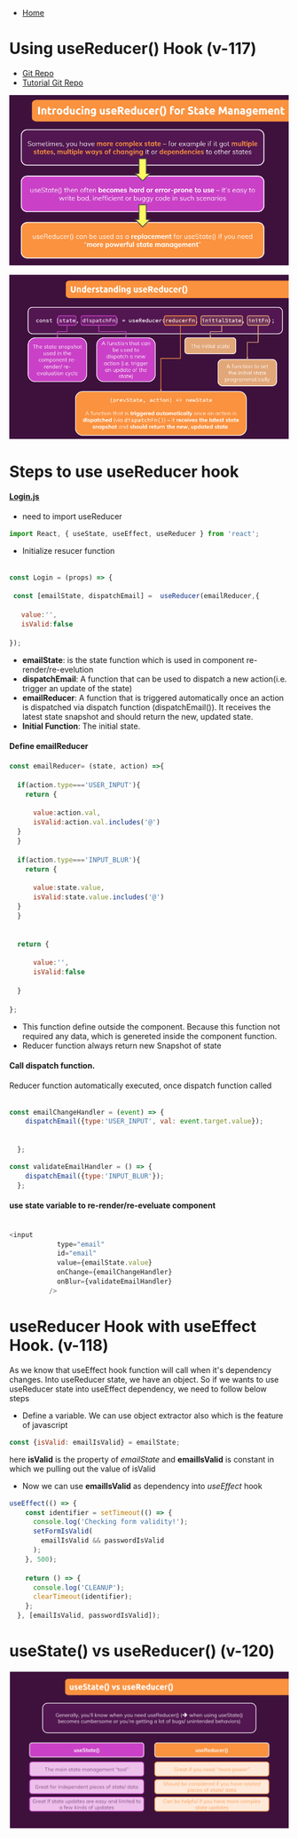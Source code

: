- [Home](https://github.com/pervez8ktt/React)
# Using useReducer() Hook (v-117)
- [Git Repo](https://github.com/pervez8ktt/06-usereducer-starting-project)
- [Tutorial Git Repo](https://github.com/pervez8ktt/react-complete-guide-code-1/tree/10-side-effects-reducers-context-api)

![intro](../../images/introducing_usereducer.png)

![intro](../../images/understanding_usereducer.png)


# Steps to use useReducer hook 

#### [Login.js](https://github.com/pervez8ktt/06-usereducer-starting-project/blob/master/src/components/Login/Login.js)

- need to import useReducer

 ```js
 import React, { useState, useEffect, useReducer } from 'react';
 ```

 - Initialize resucer function

 ```js

 const Login = (props) => {
  
  const [emailState, dispatchEmail] =  useReducer(emailReducer,{

    value:'',
    isValid:false

});


```

- **emailState**: is the state function which is used in component re-render/re-evelution
- **dispatchEmail**: A function that can be used to dispatch a new action(i.e. trigger an update of the state)
- **emailReducer**: A function that is triggered automatically  once an action is dispatched via dispatch function (dispatchEmail()). It receives the latest state snapshot and should return the new, updated state.
- **Initial Function**: The initial state.

#### Define emailReducer

```js
const emailReducer= (state, action) =>{

  if(action.type==='USER_INPUT'){
    return {

      value:action.val,
      isValid:action.val.includes('@')
  }  
  }

  if(action.type==='INPUT_BLUR'){
    return {

      value:state.value,
      isValid:state.value.includes('@')
  }
  }


  return {

      value:'',
      isValid:false

  }

};
```

- This function define outside the component. Because this function not required any data, which is genereted inside the component function.
- Reducer function always return new Snapshot of state

#### Call dispatch function.

Reducer function automatically executed, once dispatch function called

```js

const emailChangeHandler = (event) => {
    dispatchEmail({type:'USER_INPUT', val: event.target.value});

    
  };
```

```js
const validateEmailHandler = () => {
    dispatchEmail({type:'INPUT_BLUR'});
  };

```

#### use state variable to re-render/re-eveluate component

```js

<input
            type="email"
            id="email"
            value={emailState.value}
            onChange={emailChangeHandler}
            onBlur={validateEmailHandler}
          />

```

# useReducer Hook with useEffect Hook. (v-118)

As we know that useEffect hook function will call when it's dependency changes. Into useReducer state, we have an object. So if we wants to use useReducer state into useEffect dependency, we need to follow below steps

- Define a variable. We can use object extractor also which is the feature of javascript

```js
const {isValid: emailIsValid} = emailState;
```

here **isValid** is the property of *emailState* and **emailIsValid** is constant in which we pulling out the value of isValid

- Now we can use **emailIsValid** as dependency into *useEffect* hook

```js
useEffect(() => {
    const identifier = setTimeout(() => {
      console.log('Checking form validity!');
      setFormIsValid(
        emailIsValid && passwordIsValid
      );
    }, 500);

    return () => {
      console.log('CLEANUP');
      clearTimeout(identifier);
    };
  }, [emailIsValid, passwordIsValid]);
  ```

  # useState() vs useReducer() (v-120)

  ![image](../../images/use_reducer_vs_use_state.png)



